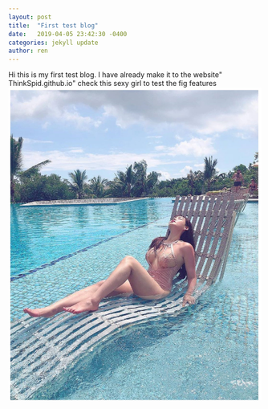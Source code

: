 ```yaml
---
layout: post
title:  "First test blog"
date:   2019-04-05 23:42:30 -0400
categories: jekyll update
author: ren
---
```

Hi this is my first test blog. I have already make it to the website" ThinkSpid.github.io"
check this sexy girl to test the fig features
![a sexy girl](/assets/girl.jpg)